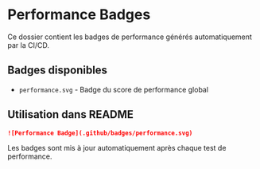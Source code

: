 # Performance Badges

Ce dossier contient les badges de performance générés automatiquement par la CI/CD.

## Badges disponibles

- `performance.svg` - Badge du score de performance global

## Utilisation dans README

```markdown
![Performance Badge](.github/badges/performance.svg)
```

Les badges sont mis à jour automatiquement après chaque test de performance.
